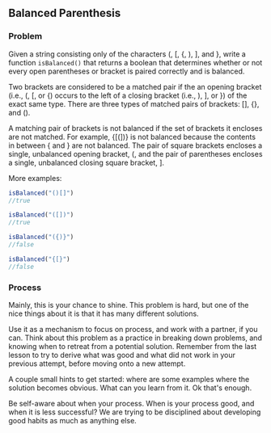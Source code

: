 ## Balanced Parenthesis


### Problem

Given a string consisting only of the characters (, [, {, ), ], and }, write a function ```isBalanced()``` that returns a boolean that determines whether or not every open parentheses or bracket is paired correctly and is balanced.

Two brackets are considered to be a matched pair if the an opening bracket (i.e., (, [, or {) occurs to the left of a closing bracket (i.e., ), ], or }) of the exact same type. There are three types of matched pairs of brackets: [], {}, and ().

A matching pair of brackets is not balanced if the set of brackets it encloses are not matched. For example, {[(])} is not balanced because the contents in between { and } are not balanced. The pair of square brackets encloses a single, unbalanced opening bracket, (, and the pair of parentheses encloses a single, unbalanced closing square bracket, ].

More examples:

```javascript
isBalanced("()[]")
//true
```

```javascript
isBalanced("([])")
//true
```

```javascript
isBalanced("({)}")
//false
```

```javascript
isBalanced("{[}")
//false
```


### Process

Mainly, this is your chance to shine.  This problem is hard, but one of the nice things about it is that it has many different solutions.  

Use it as a mechanism to focus on process, and work with a partner, if you can.  Think about this problem as a practice in breaking down problems, and knowing when to retreat from a potential solution.  Remember from the last lesson to try to derive what was good and what did not work in your previous attempt, before moving onto a new attempt.

A couple small hints to get started: where are some examples where the solution becomes obvious.  What can you learn from it.  Ok that's enough.  

Be self-aware about when your process.  When is your process good, and when it is less successful?  We are trying to be disciplined about developing good habits as much as anything else.
